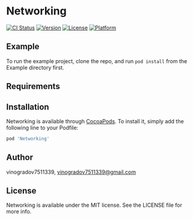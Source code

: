 # Networking

[![CI Status](https://img.shields.io/travis/vinogradov7511339/Networking.svg?style=flat)](https://travis-ci.org/vinogradov7511339/Networking)
[![Version](https://img.shields.io/cocoapods/v/Networking.svg?style=flat)](https://cocoapods.org/pods/Networking)
[![License](https://img.shields.io/cocoapods/l/Networking.svg?style=flat)](https://cocoapods.org/pods/Networking)
[![Platform](https://img.shields.io/cocoapods/p/Networking.svg?style=flat)](https://cocoapods.org/pods/Networking)

## Example

To run the example project, clone the repo, and run `pod install` from the Example directory first.

## Requirements

## Installation

Networking is available through [CocoaPods](https://cocoapods.org). To install
it, simply add the following line to your Podfile:

```ruby
pod 'Networking'
```

## Author

vinogradov7511339, vinogradov7511339@gmail.com

## License

Networking is available under the MIT license. See the LICENSE file for more info.

